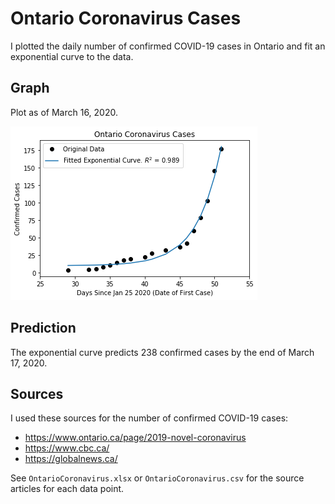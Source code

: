 # Ontario Coronavirus Cases
I plotted the daily number of confirmed COVID-19 cases in Ontario and fit an
exponential curve to the data.

## Graph
Plot as of March 16, 2020.

![Graph of Ontario COVID-19 Cases](https://github.com/deanhuiwang/ontario-coronavirus/blob/master/img/2020-03-16.png)

## Prediction
The exponential curve predicts 238 confirmed cases by the end of March 17, 2020.

## Sources
I used these sources for the number of confirmed COVID-19 cases:
* https://www.ontario.ca/page/2019-novel-coronavirus
* https://www.cbc.ca/
* https://globalnews.ca/

See `OntarioCoronavirus.xlsx` or `OntarioCoronavirus.csv` for the source
articles for each data point.
